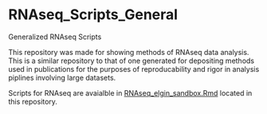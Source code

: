 # RNAseq_Scripts_General
Generalized RNAseq Scripts

This repository was made for showing methods of RNAseq data analysis. This is a similar repository to that of one generated for depositing methods used in publications for the purposes of reproducability and rigor in analysis piplines involving large datasets. 

Scripts for RNAseq are avaialble in [RNAseq_elgin_sandbox.Rmd](https://github.com/elginakin/RNAseq_Scripts_General/blob/main/RNAseq_elgin_sandbox.Rmd) located in this repository.
